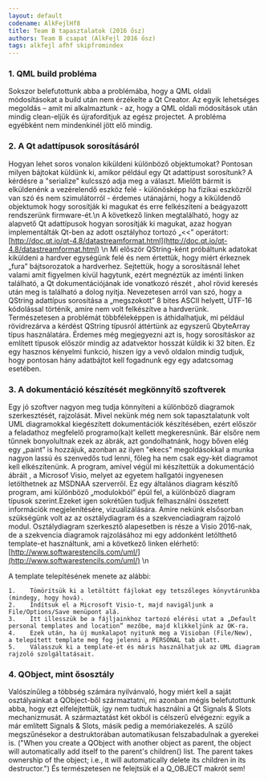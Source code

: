 ```yaml
---
layout: default
codename: AlkFejlHf8
title: Team B tapasztalatok (2016 ősz)
authors: Team B csapat (AlkFejl 2016 ősz)
tags: alkfejl afhf skipfromindex
---
```


### 1. QML build probléma

Sokszor belefutottunk abba a problémába, hogy a QML oldali módosításokat a build után nem érzékelte a Qt Creator.
Az egyik lehetséges megoldás – amit mi alkalmaztunk -  az, hogy a QML oldali módosítások után mindig clean-eljük és újrafordítjuk az egész projectet.
A probléma egyébként nem mindenkinél jött elő mindig.

### 2. A Qt adattípusok sorosításáról

Hogyan lehet soros vonalon kiküldeni különböző objektumokat? Pontosan milyen bájtokat küldünk ki,
amikor például egy Qt adattípust sorosítunk? A kérdésre a "serialize" kulcsszó adja meg a választ.
Mielőtt bármit is elküldenénk a vezérelendő eszköz felé - különösképp ha fizikai eszközről van szó és nem szimulátorról - érdemes utánajárni,
hogy a kiküldendő objektumok hogy sorosítják ki magukat és erre felkészíteni a beágyazott rendszerünk firmware-ét.\n
A következő linken megtalálható, hogy az alapvető Qt adattípusok hogyan sorosítják ki magukat,
azaz hogyan implementálták Qt-ben az adott osztályhoz tortozó „<<” operátort:
[http://doc.qt.io/qt-4.8/datastreamformat.html](http://doc.qt.io/qt-4.8/datastreamformat.html) \n
Mi először QString-ként próbáltunk adatokat kiküldeni a hardver egységünk felé és nem értettük,
hogy miért érkeznek „fura” bájtsorozatok a hardverhez. Sejtettük,
hogy a sorosításnál lehet valami amit figyelmen kívül hagytunk, ezért megnéztük az iménti linken található,
a Qt dokumentációjának ide vonatkozó részét , ahol rövid keresés után meg is található a dolog nyitja.
Nevezetesen arról van szó, hogy a QString adattípus sorosítása a „megszokott” 8 bites ASCII helyett,
UTF-16 kódolással történik, amire nem volt felkészítve a hardverünk.
Természetesen a problémát többféleképpen is áthidalhatjuk, mi például rövidrezárva a kérdést QString típusról áttértünk az egyszerű QbyteArray típus használatára.
Érdemes még megjegyezni azt is, hogy sorosításkor az említett típusok először mindig az adatvektor hosszát küldik ki 32 biten.
Ez egy hasznos kényelmi funkció, hiszen így a vevő oldalon mindig tudjuk, hogy pontosan hány adatbájtot kell fogadnunk egy egy adatcsomag esetében.

### 3. A dokumentáció készítését megkönnyítő szoftverek

Egy jó szoftver nagyon meg tudja könnyíteni a különböző diagramok szerkesztését, rajzolását.
Mivel nekünk még nem sok tapasztalatunk volt UML diagramokkal kiegészített dokumentációk készítésében, ezért először a feladathoz megfelelő programo(ka)t kellett megkeresnünk.
Bár elsőre nem tűnnek bonyolultnak ezek az ábrák, azt gondolhatnánk, hogy bőven elég egy „paint” is hozzájuk, azonban az ilyen "ekecs" megoldásokkal a munka nagyon lassú és szenvedős tud lenni,
főleg ha nem csak egy-két diagramot kell elkészítenünk. A program, amivel végül mi készítettük a dokumentáció ábráit , a Microsof Visio, melyet az egyetem hallgatói ingyenesen letölthetnek az MSDNAA szerverről.
Ez egy általános diagram készítő program, ami különböző „modulokból” épül fel, a különböző diagram típusok szerint.Ezeket igen sokrétűen tudjuk felhasználni összetett információk megjelenítésére, vizualizálására.
Amire nekünk elsősorban szükségünk volt az az osztálydiagram és a szekvenciadiagram rajzoló modul. Osztálydiagram szerkesztő alapesetben is része a Visio 2016-nak, de a szekvencia diagramok rajzolásához mi egy addonként letölthető template-et használtunk, ami a következő linken elérhető:   
[http://www.softwarestencils.com/uml/](http://www.softwarestencils.com/uml/) \n  

A template telepítésének menete az alábbi:

    1.    Tömörítsük ki a letöltött fájlokat egy tetszőleges könyvtárunkba (mindegy, hogy hová).
    2.    Indítsuk el a Microsoft Visio-t, majd navigáljunk a File/Options/Save menüpont alá.
    3.    Itt illesszük be a fájljainkhoz tartozó elérési utat a „Default personal templates and location” mezőbe, majd klikkeljünk az OK-ra.
    4.    Ezek után, ha új munkalapot nyitunk meg a Visioban (File/New),  a telepített template meg fog jelenni a PERSONAL tab alatt.
    5.    Válasszuk ki a template-et és máris használhatjuk az UML diagram rajzoló szolgáltatásait.

### 4. QObject, mint ősosztály

Valószínűleg a többség számára nyilvánvaló, hogy miért kell a saját osztályainkat a QObject-ből származtatni,
mi azonban mégis belefutottunk abba, hogy ezt elfelejtettük, így nem tudtuk használni a Qt Signals & Slots mechanizmusát.
A származtatást két okból is célszerű elvégezni: egyik a már említett Signals & Slots, másik pedig a memóriakezelés.
A szülő megszűnésekor a destruktorában automatikusan felszabadulnak a gyerekei is.
("When you create a QObject with another object as parent, the object will automatically add itself to the parent's children() list. The parent takes ownership of the object; i.e., it will automatically delete its children in its destructor.")
És természetesen ne felejtsük el a Q_OBJECT makrót sem!

